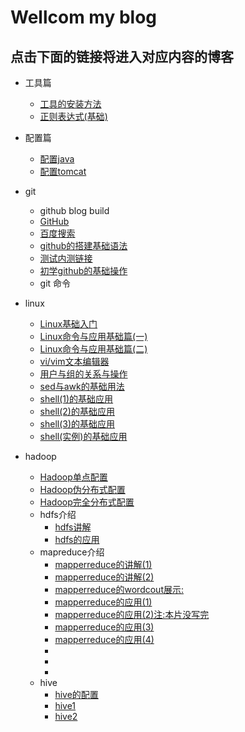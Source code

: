 # Wellcom my blog
## 点击下面的链接将进入对应内容的博客
- 工具篇
	- [工具的安装方法](https://abell4.github.io/linux/basics/basics)
	- [正则表达式(基础)](https://abell4.github.io/linux/basics/regular) 
- 配置篇
	- [配置java](https://abell4.github.io/configure/jdk-java)
	- [配置tomcat](http://github.com)
- git
	- github blog build
	- [GitHub](http://github.com)
	- [百度搜索](http://baidu.com)
	- [github的搭建基础语法](https://guides.github.com/features/mastering-markdown/)
	- [测试内测链接](https://abell4.github.io/git/blog)
	- [初学github的基础操作](https://abell4.github.io/git/Day)
	- git 命令
- linux
	- [Linux基础入门](https://abell4.github.io/linux/oneday)
	- [Linux命令与应用基础篇(一)](https://abell4.github.io/linux/jichuoneday)
	- [Linux命令与应用基础篇(二)](https://abell4.github.io/linux/jichutwo)
	- [vi/vim文本编辑器](https://abell4.github.io/linux/bookone)
	- [用户与组的关系与操作](https://abell4.github.io/linux/zu1.0)
	- [sed与awk的基础用法](https://abell4.github.io/linux/sedawk)
	- [shell(1)的基础应用](https://abell4.github.io/linux/Shell1)
	- [shell(2)的基础应用](https://abell4.github.io/linux/Shell2)
	- [shell(3)的基础应用](https://abell4.github.io/linux/Shell3)
	- [shell(实例)的基础应用](https://abell4.github.io/linux/shell实例)

- hadoop
	- [Hadoop单点配置](https://abell4.github.io/hadoop/danhadoop)
	- [Hadoop伪分布式配置](https://abell4.github.io/hadoop/weihadoop)
	- [Hadoop完全分布式配置](https://abell4.github.io/hadoop/fenhadoop)
	- hdfs介绍
		- [hdfs讲解](https://abell4.github.io/hadoop/hdfs)
		- [hdfs的应用](https://abell4.github.io/hadoop/2hdfs)
	- mapreduce介绍
		- [mapperreduce的讲解(1)](https://abell4.github.io/hadoop/mapreduce)
		- [mapperreduce的讲解(2)]()
		- [mapperreduce的wordcout展示:](https://abell4.github.io/hadoop/mapreducejing)
		- [mapperreduce的应用(1)](https://abell4.github.io/hadoop/mapreducelione)
		- [mapperreduce的应用(2)注:本片没写完](https://abell4.github.io/hadoop/mapreducelitow)
		- [mapperreduce的应用(3)](https://abell4.github.io/hadoop/mapreducethree)
		- [mapperreduce的应用(4)](https://abell4.github.io/hadoop/mapreducefour)
		- []()
		- []()
		- []()
	- hive
		- [hive的配置](https://abell4.github.io/hadoop/hive/jichu)
		- [hive1](https://abell4.github.io/hadoop/hive/hive1)
		- [hive2](https://abell4.github.io/hadoop/hive/hive2)